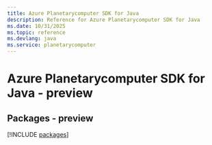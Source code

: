 ```yaml
---
title: Azure Planetarycomputer SDK for Java
description: Reference for Azure Planetarycomputer SDK for Java
ms.date: 10/31/2025
ms.topic: reference
ms.devlang: java
ms.service: planetarycomputer
---
```

# Azure Planetarycomputer SDK for Java - preview
## Packages - preview
[!INCLUDE [packages](planetarycomputer-index.md)]